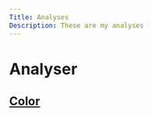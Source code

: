 ```yaml
---
Title: Analyses
Description: These are my analyses
---
```


Analyser
=======================

<a href="%base_url%/analysis/01_colors"><h2>Color</h2></a>

